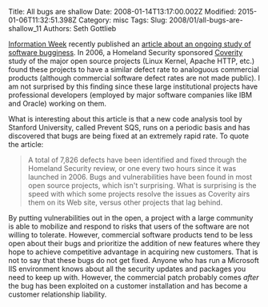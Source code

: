 Title: All bugs are shallow
Date: 2008-01-14T13:17:00.002Z
Modified: 2015-01-06T11:32:51.398Z
Category: misc
Tags: 
Slug: 2008/01/all-bugs-are-shallow_11
Authors: Seth Gottlieb

[Information Week](http://www.informationweek.com) recently published an [article about an ongoing study of software bugginess](http://www.informationweek.com/news/showArticle.jhtml?articleID=205602186). In 2006, a Homeland Security sponsored [Coverity](http://www.coverity.com/) study of the major open source projects (Linux Kernel, Apache HTTP, etc.) found these projects to have a similar defect rate to analoguous commercial products (although commercial software defect rates are not made public). I am not surprised by this finding since these large institutional projects have professional developers (employed by major software companies like IBM and Oracle) working on them.

  

What is interesting about this article is that a new code analysis tool by Stanford University, called Prevent SQS, runs on a periodic basis and has discovered that bugs are being fixed at an extremely rapid rate. To quote the article:

  
>    
>  
> A total of 7,826 defects have been identified and fixed through the Homeland Security review, or one every two hours since it was launched in 2006. Bugs and vulnerabilities have been found in most open source projects, which isn't surprising. What is surprising is the speed with which some projects resolve the issues as Coverity airs them on its Web site, versus other projects that lag behind.
>   
>   

By putting vulnerabilities out in the open, a project with a large community is able to mobilize and respond to risks that users of the software are not willing to tolerate. However, commercial software products tend to be less open about their bugs and prioritize the addition of new features where they hope to achieve competitive advantage in acquiring new customers. That is not to say that these bugs do not get fixed. Anyone who has run a Microsoft IIS environment knows about all the security updates and packages you need to keep up with. However, the commercial patch probably comes _after_ the bug has been exploited on a customer installation and has become a customer relationship liability.

  
  
